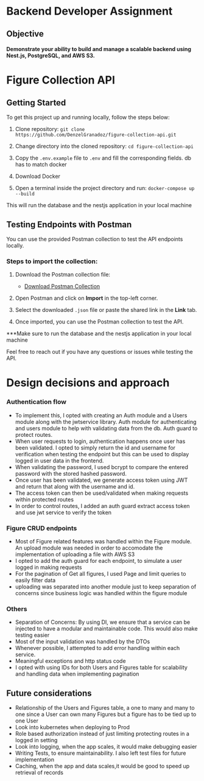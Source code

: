 # Backend Developer Assignment

## Objective

#### Demonstrate your ability to build and manage a scalable backend using Nest.js, PostgreSQL, and AWS S3.

# Figure Collection API

## Getting Started

To get this project up and running locally, follow the steps below:

1. Clone repository:
   `git clone https://github.com/DenzelGranadoz/figure-collection-api.git`

2. Change directory into the cloned repository:
   `cd figure-collection-api`

3. Copy the `.env.example` file to `.env` and fill the corresponding fields. db has to match docker

4. Download Docker

5. Open a terminal inside the project directory and run:
   `docker-compose up --build
`

This will run the database and the nestjs application in your local machine

## Testing Endpoints with Postman

You can use the provided Postman collection to test the API endpoints locally.

### Steps to import the collection:

1. Download the Postman collection file:

   - [Download Postman Collection](https://github.com/DenzelGranadoz/figure-collection-api/blob/main/postman/figure-collection-api.postman_collection.json)

2. Open Postman and click on **Import** in the top-left corner.

3. Select the downloaded `.json` file or paste the shared link in the **Link** tab.

4. Once imported, you can use the Postman collection to test the API.

\*\*\*Make sure to run the database and the nestjs application in your local machine

Feel free to reach out if you have any questions or issues while testing the API.

# Design decisions and approach

### Authentication flow

- To implement this, I opted with creating an Auth module and a Users module along with the jwtservice library. Auth module for authenticating and users module to help with validating data from the db. Auth guard to protect routes.
- When user requests to login, authentication happens once user has been validated. I opted to simply return the id and username for verification when testing the endpoint but this can be used to display logged in user data in the frontend.
- When validating the password, I used bcrypt to compare the entered password with the stored hashed password.
- Once user has been validated, we generate access token using JWT and return that along with the username and id.
- The access token can then be used/validated when making requests within protected routes
- In order to control routes, I added an auth guard extract access token and use jwt service to verify the token

### Figure CRUD endpoints

- Most of Figure related features was handled within the Figure module. An upload module was needed in order to accomodate the implementation of uploading a file with AWS S3
- I opted to add the auth guard for each endpoint, to simulate a user logged in making requests
- For the pagination of Get all figures, I used Page and limit queries to easily filter data
- uploading was separated into another module just to keep separation of concerns since business logic was handled within the figure module

### Others

- Separation of Concerns: By using DI, we ensure that a service can be injected to have a modular and maintainable code. This would also make testing easier
- Most of the input validation was handled by the DTOs
- Whenever possible, I attempted to add error handling within each service.
- Meaningful exceptions and http status code
- I opted with using IDs for both Users and Figures table for scalability and handling data when implementing pagination

## Future considerations

- Relationship of the Users and Figures table, a one to many and many to one since a User can own many Figures but a figure has to be tied up to one User
- Look into kubernetes when deploying to Prod
- Role based authorization instead of just limiting protecting routes in a logged in setting
- Look into logging, when the app scales, it would make debugging easier
- Writing Tests, to ensure maintainability. I also left test files for future implementation
- Caching, when the app and data scales,it would be good to speed up retrieval of records
